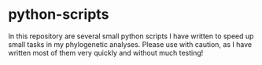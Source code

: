 python-scripts
==============

In this repository are several small python scripts I have written to speed up small tasks in my phylogenetic analyses.
Please use with caution, as I have written most of them very quickly and without much testing!
